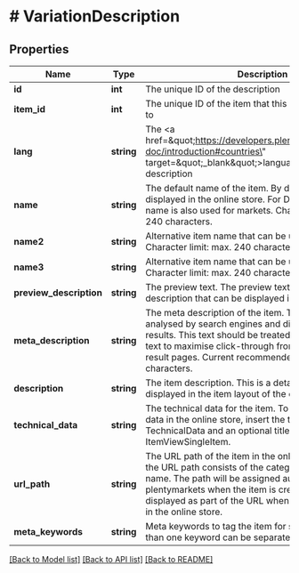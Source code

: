 # # VariationDescription

## Properties

Name | Type | Description | Notes
------------ | ------------- | ------------- | -------------
**id** | **int** | The unique ID of the description | [optional]
**item_id** | **int** | The unique ID of the item that this description belongs to | [optional]
**lang** | **string** | The &lt;a href&#x3D;\&quot;https://developers.plentymarkets.com/rest-doc/introduction#countries\&quot; target&#x3D;\&quot;_blank\&quot;&gt;language code&lt;/a&gt; of the description | [optional]
**name** | **string** | The default name of the item. By default, this name is displayed in the online store. For Default items, this name is also used for markets. Character limit: max. 240 characters. | [optional]
**name2** | **string** | Alternative item name that can be used e.g. for markets. Character limit: max. 240 characters. | [optional]
**name3** | **string** | Alternative item name that can be used e.g. for markets. Character limit: max. 240 characters. | [optional]
**preview_description** | **string** | The preview text. The preview text is a short description that can be displayed in item lists. | [optional]
**meta_description** | **string** | The meta description of the item. This description is analysed by search engines and displayed in search results. This text should be treated as an advertising text to maximise click-through from search engine result pages. Current recommended limit is 156 characters. | [optional]
**description** | **string** | The item description. This is a detailed description displayed in the item layout of the online store. | [optional]
**technical_data** | **string** | The technical data for the item. To display the technical data in the online store, insert the template variable TechnicalData and an optional title into the template ItemViewSingleItem. | [optional]
**url_path** | **string** | The URL path of the item in the online store. By default, the URL path consists of the categories and the item name. The path will be assigned automatically by plentymarkets when the item is created and will be displayed as part of the URL when the item is selected in the online store. | [optional]
**meta_keywords** | **string** | Meta keywords to tag the item for search engines. More than one keyword can be separated by commas. | [optional]

[[Back to Model list]](../../README.md#models) [[Back to API list]](../../README.md#endpoints) [[Back to README]](../../README.md)
